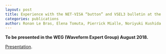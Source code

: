 ```yaml
---
layout: post
title: Experience with the NET-VISA “button” and VSEL3 bulletin at the IDC
categories: publications
author: Ronan Le Bras, Elena Tomuta, Pierrick Mialle, Noriyuki Kushida and Nimar Arora.
---
```


**To be presented in the WEG (Waveform Expert Group) August 2018.**

[Presentation](LeBras_WEG_Aug_2018.pdf).

